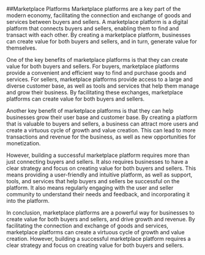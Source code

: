 ##Marketplace Platforms
Marketplace platforms are a key part of the modern economy, facilitating the connection and exchange of goods and services between buyers and sellers. A marketplace platform is a digital platform that connects buyers and sellers, enabling them to find and transact with each other. By creating a marketplace platform, businesses can create value for both buyers and sellers, and in turn, generate value for themselves.

One of the key benefits of marketplace platforms is that they can create value for both buyers and sellers. For buyers, marketplace platforms provide a convenient and efficient way to find and purchase goods and services. For sellers, marketplace platforms provide access to a large and diverse customer base, as well as tools and services that help them manage and grow their business. By facilitating these exchanges, marketplace platforms can create value for both buyers and sellers.

Another key benefit of marketplace platforms is that they can help businesses grow their user base and customer base. By creating a platform that is valuable to buyers and sellers, a business can attract more users and create a virtuous cycle of growth and value creation. This can lead to more transactions and revenue for the business, as well as new opportunities for monetization.

However, building a successful marketplace platform requires more than just connecting buyers and sellers. It also requires businesses to have a clear strategy and focus on creating value for both buyers and sellers. This means providing a user-friendly and intuitive platform, as well as support, tools, and services that help buyers and sellers be successful on the platform. It also means regularly engaging with the user and seller community to understand their needs and feedback, and incorporating it into the platform.

In conclusion, marketplace platforms are a powerful way for businesses to create value for both buyers and sellers, and drive growth and revenue. By facilitating the connection and exchange of goods and services, marketplace platforms can create a virtuous cycle of growth and value creation. However, building a successful marketplace platform requires a clear strategy and focus on creating value for both buyers and sellers.




